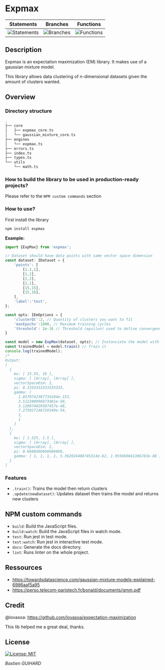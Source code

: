 # Expmax
| Statements                | Branches                | Functions                |
| ------------------------- | ----------------------- | ------------------------ |
| ![Statements](https://img.shields.io/badge/Coverage-97.31%25-brightgreen.svg) | ![Branches](https://img.shields.io/badge/Coverage-81.08%25-yellow.svg) | ![Functions](https://img.shields.io/badge/Coverage-95.45%25-brightgreen.svg) |
## Description

Expmax is an expectation maximization (EM) library. It makes use of a gaussian mixture model.

This library allows data clustering of n-dimensional datasets given the amount of clusters wanted.

## Overview
### Directory structure
```bash
.
├── core
│   ├── expmax_core.ts
│   └── gaussian_mixture_core.ts
├── engines
│   └── expmax.ts
├── errors.ts
├── index.ts
├── types.ts
└── utils
    └── math.ts
```
### How to build the library to be used in production-ready projects?
Please refer to the `NPM custom commands` section

### How to use?
First install the library
```bash
npm install expmax
```
__Example:__

```typescript
import {ExpMax} from 'expmax';

// Dataset should have data points with same vector space dimension
const dataset: IDataset = {
    'points': [
        [1.1,1],
        [1,2],
        [2,2],
        [2,1],
        [15,15],
        [15,16],
    ],
    'label':'test',
};

const opts: IEmOptions = {    
    'clusterQt':2, // Quantity of clusters you want to fit
    'maxEpochs':1000, // Maximum training cycles
    'threshold': 2e-16 // Threshold (epsilon) used to define convergence
}

const model = new ExpMax(dataset, opts); // Instanciate the model with random values
const trainedModel = model.train() // Train it
console.log(trainedModel);
/*
Output:
[
  {
    mu: [ 15.55, 16 ],
    sigma: [ [Array], [Array] ],
    vectorSpaceDim: 2,
    pi: 0.3333333333333333,
    gamma: [
      1.8570742387734104e-153,
      3.512200996873401e-50,
      3.128974029587457e-48,
      7.275927146729349e-54,
      1,
      1
    ]
  },
  {
    mu: [ 1.525, 1.5 ],
    sigma: [ [Array], [Array] ],
    vectorSpaceDim: 2,
    pi: 0.6666666666666666,
    gamma: [ 1, 1, 1, 1, 5.362024468745314e-82, 1.955669841306763e-88 ]
  }
]
```
### Features

- `.train()`: Trains the model then return clusters
- `.update(newDataset)`: Updates dataset then trains the model and returns new clusters

## NPM custom commands

- `build`: Build the JavaScript files.
- `build:watch`: Build the JavaScript files in watch mode.
- `test`: Run jest in test mode.
- `test:watch`: Run jest in interactive test mode.
- `docs`: Generate the docs directory.
- `lint`: Runs linter on the whole project.


## Ressources
* https://towardsdatascience.com/gaussian-mixture-models-explained-6986aaf5a95
* https://perso.telecom-paristech.fr/bonald/documents/gmm.pdf

## Credit

@lovasoa: https://github.com/lovasoa/expectation-maximization

This lib helped me a great deal, thanks.

## License

[![License: MIT](https://img.shields.io/badge/License-MIT-yellow.svg)](https://opensource.org/licenses/MIT)

*Bastien GUIHARD*
